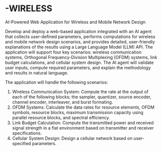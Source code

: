 # -WIRELESS
 AI-Powered Web Application for Wireless and Mobile Network Design

Develop and deploy a web-based application integrated with an AI agent that collects user-defined parameters, performs computations for wireless and mobile network design scenarios, and
provides detailed, user-friendly explanations of the results using a Large Language Model (LLM) API. The application will support four key scenarios: wireless communication systems,
Orthogonal Frequency-Division Multiplexing (OFDM) systems, link budget calculations, and cellular system design. The AI agent will validate user inputs, compute required parameters, and
explain the methodology and results in natural language.

The application will handle the following scenarios:
1. Wireless Communication System: Compute the rate at the output of each of the following
blocks; the sampler, quantizer, source encoder, channel encoder, interleaver, and burst
formating.
2. OFDM Systems: Calculate the data rates for resource elements, OFDM symbols, resource
blocks, maximum transmission capacity using parallel resource blocks, and spectral
efficiency.
3. Link Budget Calculation: Compute the transmitted power and received signal strength in a
flat environment based on transmitter and receiver specifications.
4. Cellular System Design: Design a cellular network based on user-specified parameters.
